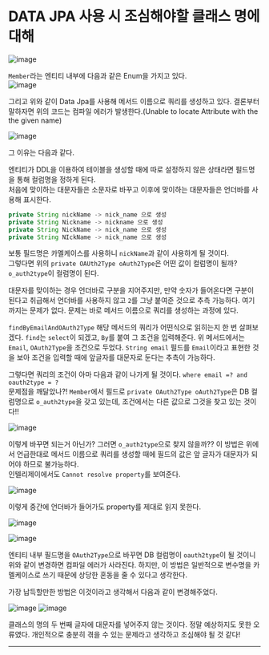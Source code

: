 # DATA JPA 사용 시 조심해야할 클래스 명에 대해

![image](https://user-images.githubusercontent.com/45073750/125097037-ab9f4400-e110-11eb-8d72-2f4df5786fde.png)

``Member``라는 엔티티 내부에 다음과 같은 Enum을 가지고 있다.  
![image](https://user-images.githubusercontent.com/45073750/125097138-c376c800-e110-11eb-8139-e66863c2b1cd.png)

그리고 위와 같이 Data Jpa를 사용해 메서드 이름으로 쿼리를 생성하고 있다. 결론부터 말하자면 위의 코드는 컴파일 에러가 발생한다.(Unable to locate Attribute with the the given name)    

![image](https://user-images.githubusercontent.com/45073750/125101359-181c4200-e115-11eb-94b4-c1b162f45889.png)

그 이유는 다음과 같다.  

엔티티가 DDL을 이용하여 테이블을 생성할 때에 따로 설정하지 않은 상태라면 필드명을 통해 컬럼명을 정하게 된다.  
처음에 맞이하는 대문자들은 소문자로 바꾸고 이후에 맞이하는 대문자들은 언더바를 사용해 표시한다.  

```java
private String nickName -> nick_name 으로 생성
private String Nickname -> nickname 으로 생성
private String NickName -> nick_name 으로 생성
private String NIckName -> nick_name 으로 생성
```

보통 필드명은 카멜케이스를 사용하니 ``nickName``과 같이 사용하게 될 것이다.  
그렇다면 위의 ``private OAUth2Type oAuth2Type``은 어떤 값이 컬럼명이 될까? ``o_auth2type``이 컬럼명이 된다.  

대문자를 맞이하는 경우 언더바로 구분을 지어주지만, 만약 숫자가 들어온다면 구분이 된다고 취급해서 언더바를 사용하지 않고 ``2``를 그냥 붙여준 것으로 추측 가능하다. 여기까지는 문제가 없다. 문제는 바로 메서드 이름으로 쿼리를 생성하는 과정에 있다.  

``findByEmailAndOAuth2Type`` 해당 메서드의 쿼리가 어떤식으로 읽히는지 한 번 살펴보겠다. ``find``는 ``select``이 되겠고, ``By``를 붙여 그 조건을 입력해준다. 위 메서드에서는 ``Email``, ``OAuth2Type``을 조건으로 두었다. ``String email`` 필드를 ``Email``이라고 표현한 것을 보아 조건을 입력할 때에 앞글자를 대문자로 둔다는 추측이 가능하다.  

그렇다면 쿼리의 조건이 아마 다음과 같이 나가게 될 것이다.  ``where email =? and oauth2type = ?``  
문제점을 깨달았나?! ``Member``에서 필드로 ``private OAuth2Type oAuth2Type``은 DB 컬럼명으로 ``o_auth2type``을 갖고 있는데, 조건에서는 다른 값으로 그것을 찾고 있는 것이다!!  

![image](https://user-images.githubusercontent.com/45073750/125099331-df7b6900-e112-11eb-9bb1-f844689bbde7.png)

이렇게 바꾸면 되는거 아닌가? 그러면 ``o_auth2type``으로 찾지 않을까?? 이 방법은 위에서 언급한대로 메서드 이름으로 쿼리를 생성할 때에 필드의 값은 앞 글자가 대문자가 되어야 하므로 불가능하다.  
인텔리제이에서도 ``Cannot resolve property``를 보여준다.  

![image](https://user-images.githubusercontent.com/45073750/125099621-2cf7d600-e113-11eb-8afb-0c3f53212ea5.png)

이렇게 중간에 언더바가 들어가도 property를 제대로 읽지 못한다.  

![image](https://user-images.githubusercontent.com/45073750/125099716-47ca4a80-e113-11eb-8c57-d4788e1ef3f9.png)

![image](https://user-images.githubusercontent.com/45073750/125099763-557fd000-e113-11eb-9682-d050651a7b38.png)

엔티티 내부 필드명을 ``OAuth2Type``으로 바꾸면 DB 컬럼명이 ``oauth2type``이 될 것이니 위와 같이 변경하면 컴파일 에러가 사라진다. 하지만, 이 방법은 일반적으로 변수명을 카멜케이스로 쓰기 때문에 상당한 혼동을 줄 수 있다고 생각한다.  

가장 납득할만한 방법은 이것이라고 생각해서 다음과 같이 변경해주었다.  

![image](https://user-images.githubusercontent.com/45073750/125100382-fd959900-e113-11eb-907a-823ca2db3e20.png)
![image](https://user-images.githubusercontent.com/45073750/125100395-01292000-e114-11eb-9b7c-78302f1ec6bd.png)

클래스의 명의 두 번째 글자에 대문자를 넣어주지 않는 것이다. 정말 예상하지도 못한 오류였다. 개인적으로 충분히 겪을 수 있는 문제라고 생각하고 조심해야 될 것 같다!  

***